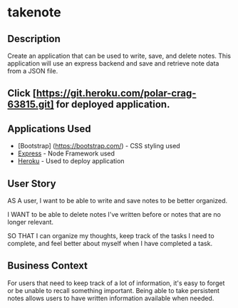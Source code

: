 # takenote

## Description

Create an application that can be used to write, save, and delete notes. This application will use an express backend and save and retrieve note data from a JSON file.

## Click [https://git.heroku.com/polar-crag-63815.git] for deployed application.

## Applications Used
* [Bootstrap] (https://bootstrap.com/) - CSS styling used
* [Express](https://expressjs.com/) - Node Framework used
* [Heroku](https://www.heroku.com/) - Used to deploy application



## User Story

AS A user, I want to be able to write and save notes to be better organized. 

I WANT to be able to delete notes I've written before or notes that are no longer relevant. 

SO THAT I can organize my thoughts, keep track of the tasks I need to complete, and feel better about myself when I have completed a task.

## Business Context

For users that need to keep track of a lot of information, it's easy to forget or be unable to recall something important. Being able to take persistent notes allows users to have written information available when needed.